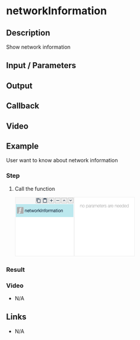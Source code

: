 
# networkInformation

## Description

Show network information

## Input / Parameters



## Output

## Callback

## Video

## Example

User want to know about network information

### Step

1. Call the function

    ![](./networkInformation-step-1.png)

    
### Result



### Video

- N/A
<!--[![Video](http://i.imgur.com/Ot5DWAW.png)](https://youtu.be/StTqXEQ2l-Y?t=35s)-->

## Links

- N/A